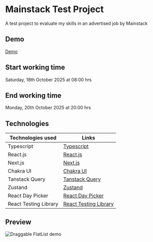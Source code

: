 # Mainstack Test Project

A test project to evaluate my skills in an advertised job by Mainstack

## Demo

[Demo](http://75.119.137.255:8080/)

## Start working time

Saturday, 18th October 2025 at 08:00 hrs

## End working time

Monday, 20th October 2025 at 20:00 hrs

## Technologies

| Technologies used     | Links                                                 |
| --------------------- | ----------------------------------------------------- |
| Typescript            | [Typescript](https://www.typescriptlang.org/)         |
| React.js              | [React.js](https://react.dev/)                        |
| Next.js               | [Next.js](https://nextjs.org/)                        |
| Chakra UI             | [Chakra UI](https://chakra-ui.com/)                   |
| Tanstack Query        | [Tanstack Query](https://tanstack.com)                |
| Zustand               | [Zustand](https://zustand-demo.pmnd.rs/)              |
| React Day Picker      | [React Day Picker](https://daypicker.dev/)            |
| React Testing Library | [React Testing Library](https://testing-library.com/) |

## Preview

![Draggable FlatList demo](http://75.119.137.255/demo.png)
